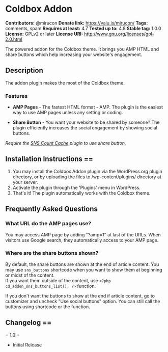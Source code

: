 # Coldbox Addon
**Contributors:** @mirucon
**Donate link:** https://valu.is/mirucon/
**Tags:** comments, spam
**Requires at least:** 4.7
**Tested up to:** 4.8
**Stable tag:** 1.0.0
**License:** GPLv2 or later
**License URI:** http://www.gnu.org/licenses/gpl-2.0.html

The powered addon for the Coldbox theme. It brings you AMP HTML and share buttons which help increasing your website's engagement.


## Description

The addon plugin makes the most of the Coldbox theme. 

### Features

* **AMP Pages** - The fastest HTML format - AMP. The plugin is the easiest way to use AMP pages unless any setting or coding.

* **Share Button** - You want your website to be shared by someone? The plugin efficiently increases the social engagement by showing social buttons.

*Require the [SNS Count Cache](https://wordpress.org/plugins/sns-count-cache/) plugin to use share button.*


## Installation Instructions ==

1. You may install the Coldbox Addon plugin via the WordPress.org plugin directory, or by uploading the files to /wp-content/plugins/ directory at your server.
1. Activate the plugin through the 'Plugins' menu in WordPress.
1. That's it! The plugin automatically works with the Coldbox theme.

## Frequently Asked Questions

### What URL do the AMP pages use?

You may access AMP page by adding "?amp=1" at last of the URLs. When visitors use Google search, they automatically access to your AMP page.

### Where are the share buttons shown?

By default, the share buttons are shown at the end of article content. You may use `sns_buttons` shortcode when you want to show them at beginning or midst of the content.  
If you want them outside of the content, use `<?php cd_addon_sns_buttons_list(); ?>` function.

If you don't want the buttons to show at the end if article content, go to customizer and uncheck "Use social buttons" option. You can still call the buttons using shortcode or the function.

## Changelog ==

= 1.0 =
* Initial Release